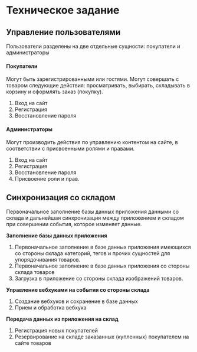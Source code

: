 # Техническое задание

## Управление пользователями

Пользователи разделены на две отдельные сущности: покупатели и администраторы

#### Покупатели

Могут быть зарегистрированными или гостями. Могут совершать с товаром следующие действия:
просматривать, выбирать, складывать в корзину и оформлять заказ (покупку).

1. Вход на сайт
1. Регистрация
1. Восстановление пароля

#### Администраторы

Могут производить действия по управлению контентом на сайте, в соответствии с присвоенными ролями и правами.

1. Вход на сайт
1. Регистрация
1. Восстановление пароля
1. Присвоение роли и прав.

## Синхронизация со складом

Первоначальное заполнение базы данных приложения данными со склада и дальнейшая синхронизация между приложением и 
складом при совершении события, которое изменяет данные.

**Заполнение базы данных приложения**

1. Первоначальное заполнение в базе данных приложения имеющихся со стороны склада категорий, тегов и прочих сущностей для 
упорядочивания товаров.
1. Первоначальное заполнение в базе данных приложения со стороны склада товаров
1. Загрузка в приложение со стороны склада изображений товаров.

**Управление вебхуками на события со стороны склада**

1. Создание вебхуков и сохранение в базе данных
1. Прием и обработка вебхука

**Передача данных из приложения на склад**

1. Регистрация новых покупателей
1. Резервирование на складе заказанных (купленных) покупателем на сайте товаров